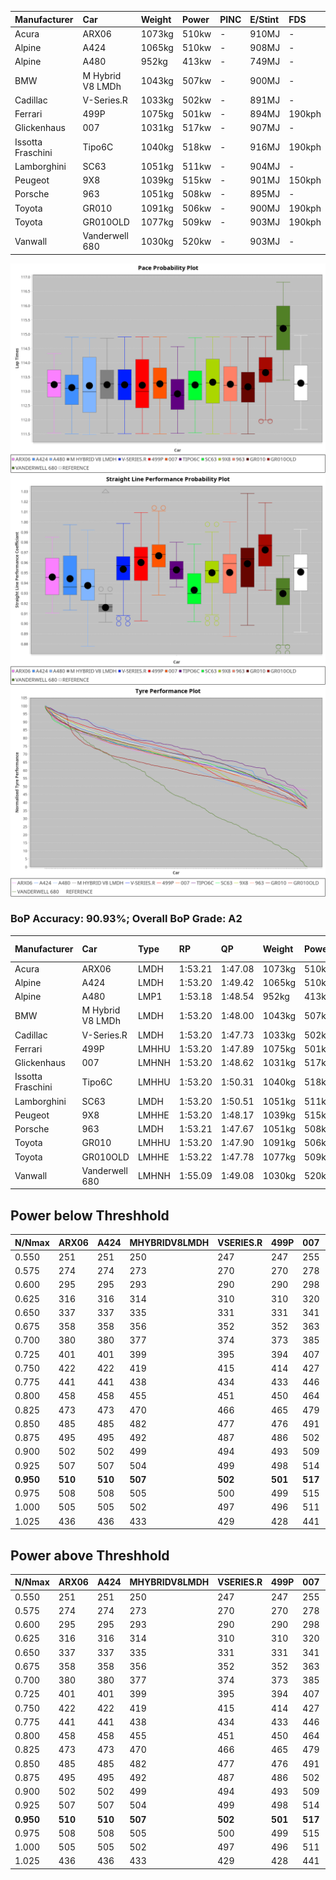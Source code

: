 |Manufacturer|Car|Weight|Power|PINC|E/Stint|FDS|
|:-|:-|:-|:-|:-|:-|:-|
|Acura|ARX06|1073kg|510kw|-|910MJ|-|
|Alpine|A424|1065kg|510kw|-|908MJ|-|
|Alpine|A480|952kg|413kw|-|749MJ|-|
|BMW|M Hybrid V8 LMDh|1043kg|507kw|-|900MJ|-|
|Cadillac|V-Series.R|1033kg|502kw|-|891MJ|-|
|Ferrari|499P|1075kg|501kw|-|894MJ|190kph|
|Glickenhaus|007|1031kg|517kw|-|907MJ|-|
|Issotta Fraschini|Tipo6C|1040kg|518kw|-|916MJ|190kph|
|Lamborghini|SC63|1051kg|511kw|-|904MJ|-|
|Peugeot|9X8|1039kg|515kw|-|901MJ|150kph|
|Porsche|963|1051kg|508kw|-|895MJ|-|
|Toyota|GR010|1091kg|506kw|-|900MJ|190kph|
|Toyota|GR010OLD|1077kg|509kw|-|903MJ|190kph|
|Vanwall|Vanderwell 680|1030kg|520kw|-|903MJ|-|

![PACECHART](./IMG/ACOMETHOD.png)
![STRAIGHTLINEPERFORMANCECHART](./IMG/ACOMETHOD_sp.png)
![TYREPERFORMANCECHART](./IMG/ACOMETHOD_tw.png)

### BoP Accuracy: 90.93%; Overall BoP Grade: A2
|Manufacturer|Car|Type|RP|QP|Weight|Power¹|Threshhold|PINC|Power²|E/Stint|AVG Vmax|FDS|RDLC|L/Stint|BOP-Grade|ModelAccuracy|ModelPoints|Match%|
|:-|:-|:-|:-|:-|:-|:-|:-|:-|:-|:-|:-|:-|:-|:-|:-|:-|:-|:-|
|Acura|ARX06|LMDH|1:53.21|1:47.08|1073kg|510kw|210.0kph|-|510kw|910MJ|277.92kph|-|0.99|35|+B2|100.00%|995|80.34%|
|Alpine|A424|LMDH|1:53.20|1:49.42|1065kg|510kw|210.0kph|-|510kw|908MJ|277.94kph|-|1.00|35|~A1|81.15%|521|99.69%|
|Alpine|A480|LMP1|1:53.18|1:48.54|952kg|413kw|210.0kph|-|413kw|749MJ|274.61kph|-|0.97|32|~A1|67.92%|957|100.00%|
|BMW|M Hybrid V8 LMDh|LMDH|1:53.20|1:48.00|1043kg|507kw|210.0kph|-|507kw|900MJ|275.28kph|-|1.03|35|~A1|98.60%|1690|95.11%|
|Cadillac|V-Series.R|LMDH|1:53.20|1:47.73|1033kg|502kw|210.0kph|-|502kw|891MJ|279.40kph|-|1.03|35|+A2|91.10%|1770|94.68%|
|Ferrari|499P|LMHHU|1:53.20|1:47.89|1075kg|501kw|210.0kph|-|501kw|894MJ|279.33kph|190kph|1.02|35|~A1|84.26%|2292|100.00%|
|Glickenhaus|007|LMHNH|1:53.20|1:48.62|1031kg|517kw|210.0kph|-|517kw|907MJ|282.87kph|-|0.95|34|~A1|94.63%|1605|98.21%|
|Issotta Fraschini|Tipo6C|LMHHU|1:53.20|1:50.31|1040kg|518kw|210.0kph|-|518kw|916MJ|280.60kph|190kph|1.07|34|+B1|66.67%|96|86.51%|
|Lamborghini|SC63|LMDH|1:53.20|1:50.51|1051kg|511kw|210.0kph|-|511kw|904MJ|276.81kph|-|1.04|35|+B1|96.77%|419|88.40%|
|Peugeot|9X8|LMHHE|1:53.20|1:48.17|1039kg|515kw|210.0kph|-|515kw|901MJ|279.28kph|150kph|1.02|34|~A1|83.63%|2468|100.00%|
|Porsche|963|LMDH|1:53.21|1:47.67|1051kg|508kw|210.0kph|-|508kw|895MJ|279.17kph|-|1.02|35|~A1|93.14%|5746|99.08%|
|Toyota|GR010|LMHHU|1:53.20|1:47.90|1091kg|506kw|210.0kph|-|506kw|900MJ|278.99kph|190kph|1.00|35|~A1|87.37%|3154|100.00%|
|Toyota|GR010OLD|LMHHE|1:53.22|1:47.78|1077kg|509kw|210.0kph|-|509kw|903MJ|281.61kph|190kph|1.01|35|~A1|89.81%|1393|100.00%|
|Vanwall|Vanderwell 680|LMHNH|1:55.09|1:49.08|1030kg|520kw|210.0kph|-|520kw|903MJ|276.96kph|-|1.01|34|+Ω1|90.28%|604|30.96%|

## Power below Threshhold
|N/Nmax|ARX06|A424|MHYBRIDV8LMDH|VSERIES.R|499P|007|TIPO6C|SC63|9X8|963|GR010|GR010OLD|VANDERWELL680|​|RPM|A480|
|:-|:-|:-|:-|:-|:-|:-|:-|:-|:-|:-|:-|:-|:-|:-|:-|:-|
|0.550|251|251|250|247|247|255|255|252|254|250|249|251|256|​|--|-|
|0.575|274|274|273|270|270|278|278|275|277|273|272|274|279|​|--|-|
|0.600|295|295|293|290|290|298|299|295|297|293|292|294|300|​|--|-|
|0.625|316|316|314|310|310|320|321|316|319|314|313|315|322|​|--|-|
|0.650|337|337|335|331|331|341|342|337|340|335|334|336|343|​|--|-|
|0.675|358|358|356|352|352|363|364|359|362|357|355|357|365|​|--|-|
|0.700|380|380|377|374|373|385|386|380|383|378|377|379|387|​|--|-|
|0.725|401|401|399|395|394|407|407|402|405|399|398|400|409|​|--|-|
|0.750|422|422|419|415|414|427|428|422|426|420|418|421|430|​|--|-|
|0.775|441|441|438|434|433|446|447|441|445|439|437|440|449|​|5000|242|
|0.800|458|458|455|451|450|464|465|459|463|456|454|457|467|​|5500|286|
|0.825|473|473|470|466|465|479|480|474|478|471|469|472|482|​|6000|320|
|0.850|485|485|482|477|476|491|492|485|489|483|481|484|494|​|6500|361|
|0.875|495|495|492|487|486|502|503|496|500|493|491|494|505|​|7000|404|
|0.900|502|502|499|494|493|509|510|503|507|500|498|501|512|​|7500|414|
|0.925|507|507|504|499|498|514|515|508|512|505|503|506|517|​|8000|410|
|**0.950**|**510**|**510**|**507**|**502**|**501**|**517**|**518**|**511**|**515**|**508**|**506**|**509**|**520**|**​**|**8500**|**413**|
|0.975|508|508|505|500|499|515|516|509|513|506|504|507|518|​|9000|207|
|1.000|505|505|502|497|496|511|512|505|509|503|501|504|514|​|--|-|
|1.025|436|436|433|429|428|441|442|436|440|434|432|435|444|​|--|-|

## Power above Threshhold
|N/Nmax|ARX06|A424|MHYBRIDV8LMDH|VSERIES.R|499P|007|TIPO6C|SC63|9X8|963|GR010|GR010OLD|VANDERWELL680|​|RPM|A480|
|:-|:-|:-|:-|:-|:-|:-|:-|:-|:-|:-|:-|:-|:-|:-|:-|:-|
|0.550|251|251|250|247|247|255|255|252|254|250|249|251|256|​|--|-|
|0.575|274|274|273|270|270|278|278|275|277|273|272|274|279|​|--|-|
|0.600|295|295|293|290|290|298|299|295|297|293|292|294|300|​|--|-|
|0.625|316|316|314|310|310|320|321|316|319|314|313|315|322|​|--|-|
|0.650|337|337|335|331|331|341|342|337|340|335|334|336|343|​|--|-|
|0.675|358|358|356|352|352|363|364|359|362|357|355|357|365|​|--|-|
|0.700|380|380|377|374|373|385|386|380|383|378|377|379|387|​|--|-|
|0.725|401|401|399|395|394|407|407|402|405|399|398|400|409|​|--|-|
|0.750|422|422|419|415|414|427|428|422|426|420|418|421|430|​|--|-|
|0.775|441|441|438|434|433|446|447|441|445|439|437|440|449|​|5000|242|
|0.800|458|458|455|451|450|464|465|459|463|456|454|457|467|​|5500|286|
|0.825|473|473|470|466|465|479|480|474|478|471|469|472|482|​|6000|320|
|0.850|485|485|482|477|476|491|492|485|489|483|481|484|494|​|6500|361|
|0.875|495|495|492|487|486|502|503|496|500|493|491|494|505|​|7000|404|
|0.900|502|502|499|494|493|509|510|503|507|500|498|501|512|​|7500|414|
|0.925|507|507|504|499|498|514|515|508|512|505|503|506|517|​|8000|410|
|**0.950**|**510**|**510**|**507**|**502**|**501**|**517**|**518**|**511**|**515**|**508**|**506**|**509**|**520**|**​**|**8500**|**413**|
|0.975|508|508|505|500|499|515|516|509|513|506|504|507|518|​|9000|207|
|1.000|505|505|502|497|496|511|512|505|509|503|501|504|514|​|--|-|
|1.025|436|436|433|429|428|441|442|436|440|434|432|435|444|​|--|-|
